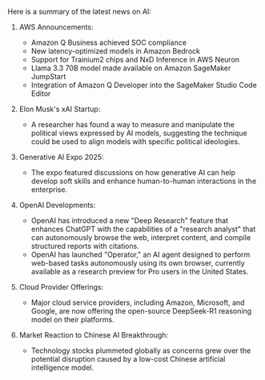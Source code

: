 Here is a summary of the latest news on AI:

1. AWS Announcements:
   - Amazon Q Business achieved SOC compliance
   - New latency-optimized models in Amazon Bedrock
   - Support for Trainium2 chips and NxD Inference in AWS Neuron
   - Llama 3.3 70B model made available on Amazon SageMaker JumpStart
   - Integration of Amazon Q Developer into the SageMaker Studio Code Editor

2. Elon Musk's xAI Startup:
   - A researcher has found a way to measure and manipulate the political views expressed by AI models, suggesting the technique could be used to align models with specific political ideologies.

3. Generative AI Expo 2025:
   - The expo featured discussions on how generative AI can help develop soft skills and enhance human-to-human interactions in the enterprise.

4. OpenAI Developments:
   - OpenAI has introduced a new "Deep Research" feature that enhances ChatGPT with the capabilities of a "research analyst" that can autonomously browse the web, interpret content, and compile structured reports with citations.
   - OpenAI has launched "Operator," an AI agent designed to perform web-based tasks autonomously using its own browser, currently available as a research preview for Pro users in the United States.

5. Cloud Provider Offerings:
   - Major cloud service providers, including Amazon, Microsoft, and Google, are now offering the open-source DeepSeek-R1 reasoning model on their platforms.

6. Market Reaction to Chinese AI Breakthrough:
   - Technology stocks plummeted globally as concerns grew over the potential disruption caused by a low-cost Chinese artificial intelligence model.